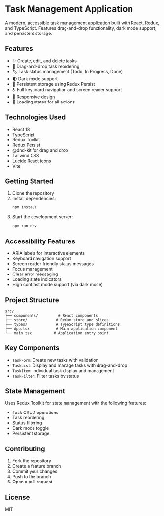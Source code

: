 # Task Management Application

A modern, accessible task management application built with React, Redux, and TypeScript. Features drag-and-drop functionality, dark mode support, and persistent storage.

## Features

- ✨ Create, edit, and delete tasks
- 🔄 Drag-and-drop task reordering
- 🏷️ Task status management (Todo, In Progress, Done)
- 🌓 Dark mode support
- 💾 Persistent storage using Redux Persist
- ♿ Full keyboard navigation and screen reader support
- 📱 Responsive design
- 🔄 Loading states for all actions

## Technologies Used

- React 18
- TypeScript
- Redux Toolkit
- Redux Persist
- @dnd-kit for drag and drop
- Tailwind CSS
- Lucide React icons
- Vite

## Getting Started

1. Clone the repository
2. Install dependencies:
   ```bash
   npm install
   ```
3. Start the development server:
   ```bash
   npm run dev
   ```

## Accessibility Features

- ARIA labels for interactive elements
- Keyboard navigation support
- Screen reader friendly status messages
- Focus management
- Clear error messaging
- Loading state indicators
- High contrast mode support (via dark mode)

## Project Structure

```
src/
├── components/         # React components
├── store/             # Redux store and slices
├── types/             # TypeScript type definitions
├── App.tsx            # Main application component
└── main.tsx          # Application entry point
```

## Key Components

- `TaskForm`: Create new tasks with validation
- `TaskList`: Display and manage tasks with drag-and-drop
- `TaskItem`: Individual task display and management
- `TaskFilter`: Filter tasks by status

## State Management

Uses Redux Toolkit for state management with the following features:
- Task CRUD operations
- Task reordering
- Status filtering
- Dark mode toggle
- Persistent storage

## Contributing

1. Fork the repository
2. Create a feature branch
3. Commit your changes
4. Push to the branch
5. Open a pull request

## License

MIT